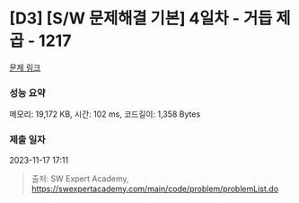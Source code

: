 # [D3] [S/W 문제해결 기본] 4일차 - 거듭 제곱 - 1217 

[문제 링크](https://swexpertacademy.com/main/code/problem/problemDetail.do?contestProbId=AV14dUIaAAUCFAYD) 

### 성능 요약

메모리: 19,172 KB, 시간: 102 ms, 코드길이: 1,358 Bytes

### 제출 일자

2023-11-17 17:11



> 출처: SW Expert Academy, https://swexpertacademy.com/main/code/problem/problemList.do